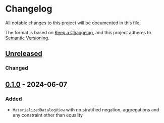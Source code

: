 # Changelog
All notable changes to this project will be documented in this file.

The format is based on [Keep a Changelog](https://keepachangelog.com/en/1.0.0/),
and this project adheres to [Semantic Versioning](https://semver.org/spec/v2.0.0.html).

## [Unreleased]
### Changed

## [0.1.0] - 2024-06-07
### Added
- `MaterializedDatalogView` with no stratified negation, aggregations and any constraint other than equality


[Unreleased]: https://github.com/brurucy/materialized-view/compare/v0.1.0...HEAD
[0.1.0]: https://github.com/brurucy/materialized-view/releases/tag/v0.1.0